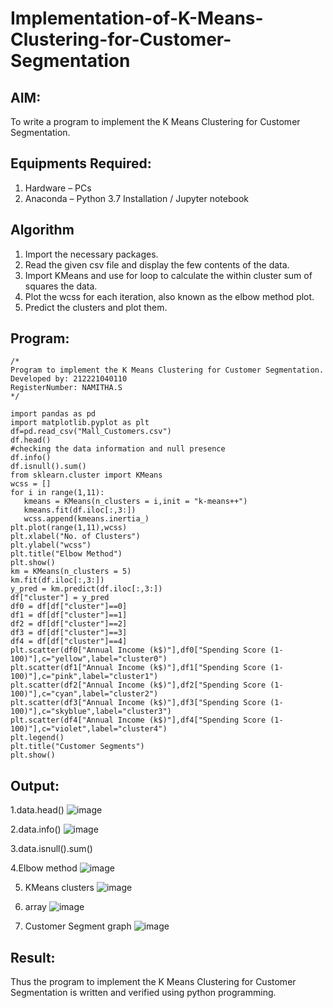 # Implementation-of-K-Means-Clustering-for-Customer-Segmentation

## AIM:
To write a program to implement the K Means Clustering for Customer Segmentation.

## Equipments Required:
1. Hardware – PCs
2. Anaconda – Python 3.7 Installation / Jupyter notebook

## Algorithm
1. Import the necessary packages.
2. Read the given csv file and display the few contents of the data.
3. Import KMeans and use for loop to calculate the within cluster sum of squares the data.
4. Plot the wcss for each iteration, also known as the elbow method plot.
5. Predict the clusters and plot them. 

## Program:
```
/*
Program to implement the K Means Clustering for Customer Segmentation.
Developed by: 212221040110
RegisterNumber: NAMITHA.S 
*/
```
```
import pandas as pd
import matplotlib.pyplot as plt
df=pd.read_csv("Mall_Customers.csv")
df.head()
#checking the data information and null presence
df.info()
df.isnull().sum()
from sklearn.cluster import KMeans
wcss = []
for i in range(1,11):
   kmeans = KMeans(n_clusters = i,init = "k-means++")
   kmeans.fit(df.iloc[:,3:])
   wcss.append(kmeans.inertia_)
plt.plot(range(1,11),wcss)
plt.xlabel("No. of Clusters")
plt.ylabel("wcss")
plt.title("Elbow Method")
plt.show()
km = KMeans(n_clusters = 5)
km.fit(df.iloc[:,3:])
y_pred = km.predict(df.iloc[:,3:])
df["cluster"] = y_pred
df0 = df[df["cluster"]==0]
df1 = df[df["cluster"]==1]
df2 = df[df["cluster"]==2]
df3 = df[df["cluster"]==3]
df4 = df[df["cluster"]==4]
plt.scatter(df0["Annual Income (k$)"],df0["Spending Score (1-
100)"],c="yellow",label="cluster0")
plt.scatter(df1["Annual Income (k$)"],df1["Spending Score (1-
100)"],c="pink",label="cluster1")
plt.scatter(df2["Annual Income (k$)"],df2["Spending Score (1-
100)"],c="cyan",label="cluster2")
plt.scatter(df3["Annual Income (k$)"],df3["Spending Score (1-
100)"],c="skyblue",label="cluster3")
plt.scatter(df4["Annual Income (k$)"],df4["Spending Score (1-
100)"],c="violet",label="cluster4")
plt.legend()
plt.title("Customer Segments")
plt.show()
```
## Output:
1.data.head()
![image](https://github.com/NamithaS2710/Implementation-of-K-Means-Clustering-for-Customer-Segmentation/assets/133190822/df7b1b47-4f28-4727-ab26-51e527abe6e4)

2.data.info()
![image](https://github.com/NamithaS2710/Implementation-of-K-Means-Clustering-for-Customer-Segmentation/assets/133190822/eb3a1121-3058-40a4-811a-e14cf949ef4f)

3.data.isnull().sum()

4.Elbow method
![image](https://github.com/NamithaS2710/Implementation-of-K-Means-Clustering-for-Customer-Segmentation/assets/133190822/26469f1f-07b0-49a5-9ba7-8b92d5cb64f3)

5. KMeans clusters
![image](https://github.com/NamithaS2710/Implementation-of-K-Means-Clustering-for-Customer-Segmentation/assets/133190822/3cc98cc2-cb8a-40b6-b387-56973c2128bd)

6. array
![image](https://github.com/NamithaS2710/Implementation-of-K-Means-Clustering-for-Customer-Segmentation/assets/133190822/e38cdde1-78be-476d-ab8b-b76fa3c23614)

7. Customer Segment graph
![image](https://github.com/NamithaS2710/Implementation-of-K-Means-Clustering-for-Customer-Segmentation/assets/133190822/9a3ca546-6d0d-4628-ac33-16be7077bc01)


## Result:
Thus the program to implement the K Means Clustering for Customer Segmentation is written and verified using python programming.
